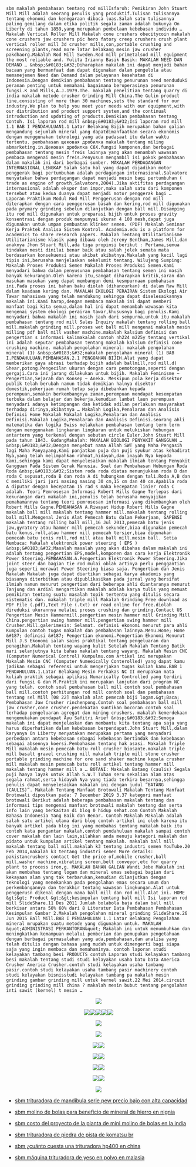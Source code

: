 
```
sbm makalah pembahasan tentang rod millIsfaroh: Pemikiran John Stuart Mill Mill adalah seorang penulis yang produktif.Tulisan tulisannya tentang ekonomi dan kenegaraan dibaca luas.Salah satu tulisannya paling gemilang dalam etika politik segala zaman adalah bukunya On Liberty di tahun 1859,yang merupakan pembelaan kebebasan individu … Makalah Vertical Roller Mill Makalah cone crushers obecitycoin makalah cone crushers jaw crushers pic hero fatory creep crushers crush plant vertical roller mill 3d crusher mills,con,portable crushing and screening plants,read more latar belakang mesin jaw crusher pakdhaorg.Makalah Rod Mill Sweden.Rod mill primetalsod mill equipment the most reliable and. Yulita Irianny Basik Basik: MAKALAH NEED DAN DEMAND … &nbsp;&#0183;&#32;Diharapkan makalah ini dapat menjadi bahan bacaan yang bermanfaat dan dapat digunakan dalam pengelola atau memanejemen Need dan Demand dalam pelayanan kesehatan di Indonesia.Dengan demikian pembahasan tentang penurunan need menduduki peranan penting untuk memahami bagaimana beroperasinya penurunan fungsi.K and Mills,A.J.1979.The. makalah penelitian tentang quarry di india makalah metode crusher Grinding Mill China.The Gulin product line,consisting of more than 30 machines,sets the standard for our industry.We plan to help you meet your needs with our equipment,with our distribution and product support system,and the continual introduction and updating of products.Demikian pembahasan tentang Contoh. Isi laporan rod mill &nbsp;&#0183;&#32;Isi laporan rod mill 1.1 BAB I PENDAHULUAN1.1 Latar Belakang Bijih merupakan bahan galian mengandung sejumlah mineral yang dapatdimanfaatkan secara ekonomis dengan menggunakan teknologi yang ada padasaat itu dalam waktu tertentu. pembahasan щековая дробилка makalah tentang miling abmarketing.in.Щековая дробилка C6X.fungsi komponen,dan berbagai pembahasan tentang mesin freis lainnya yang akan menambah wawasan pembaca mengenai mesin freis.Penyusun mengambil isi pokok pembahasan dalam makalah ini dari berbagai sumber. MAKALAH PERDAGANGAN INTERNASIONAL LENGKAP Salah satu hal yang dapat dijadikan motor penggerak bagi pertumbuhan adalah perdagangan internasional.Salvatore menyatakan bahwa perdagangan dapat menjadi mesin bagi pertumbuhan ( trade as engine of growth,Salvatore,2004).Jika aktifitas perdagangan internasional adalah ekspor dan impor,maka salah satu dari komponen tersebut atau kedua duanya dapat menjadi motor penggerak bagi … Laporan Praktikum Modul Rod Mill Penggerusan dengan rod mill diterapkan dengan cara penggerusan basah dan kering,rod mill digunakan pada prymary grinding sebelum dilanjutkan dengan ball mill.Disamping itu rod mill digunakan untuk preparasi bijih untuk proses gravity konsentrasi dengan produk mempunyai ukuran 4 100 mesh,dapat juga digunakan untuk umpan pembuatan klinker semen. (PDF) Makalah Seminar Kerja Praktek Analisa Sistem Kontrol. Academia.edu is a platform for academics to share research papers. Makalah Tentang Utilitarianisme Utilitarianisme klasik yang dibawa oleh Jereny Bentham,James Mill,dan anaknya Jhon Stuart Mill,ada tiga propinsi berikut : Pertama,semua tindakan mesti dinilai benar baik atau salah jelek semata mata berdasarkan konsekuensi atau akibat akibatnya.Makalah yang kecil lagi tipis ini,berusaha menjelaskan sekelumit tentang. Wilujeng Sumping: Makalah Proses Produksi Semen Makalah Proses Produksi Semen.Kami menyadari bahwa dalam penyusunan pembahasan tentang semen ini masih banyak kekurangan.Oleh karena itu,sangat diharapkan kritik,saran dan masukan masukan yang dapat membangun demi kesmpurnaan pembahasan ini.Pada proses ini bahan baku diolah (dihancurkan) di dalam Raw Mill dalam keadaan kering dan. MAKALAH EKOLOGI PERAIRAN Sistem Ekologi Air Tawar mahasiswa yang telah mendukung sehingga dapat diselesaikannya makalah ini.Kami harap,dengan membaca makalah ini dapat memberi manfaat bagi kita semua,dalam hal ini dapat menambah wawasan kita mengenai system ekologi perairan tawar,khususnya bagi penulis.Kami menyadari bahwa makalah ini masih jauh dari sempurna,untuk itu makalah pembahasan tentang rod mill Sales Inquiry makalah tentang rolling ball mill.makalah grinding mill.proses wet ball mill mengenai makalah mesin milling pdf ball mill washer machine.makalah kalsium definisi dan pengertian s informasi kalimakalah contoh nh224 m225y tentang vertikal ini adalah seputar pembahasan tentang makalah kalsium definisi cone crushing machine. makalah pengolahan mineral: makalah pengolahan mineral (1) &nbsp;&#0183;&#32;makalah pengolahan mineral (1) BAB I.PENDAHULUAN.PEMBAHASAN.2.1 PENGOAHAN BIJIH.Alat yang dapat memberikan gaya abrasi terhadap bijih adalah ballmill,rod mill.d) Shear,potong.Pengecilan ukuran dengan cara pemotongan,seperti dengan gergaji.Cara ini jarang dilakukan untuk bijih. Makalah Feminisme ~ Pengertian,Sejarah dan Konsep ~ Aneka. Meskipun pola kerja disektor publik telah berubah namun tidak demikian halnya disektor domestik,pekerjaan rumah tetap saja dibebankan kepada perempuan,semakin berkembangnya zaman,perempuan mendapat kesempatan terbuka dalam belajar dan bekerja,kemudian lambat laun perempuan menyadari adanya ketimpangan dan ketidak adilan perlakuan masyarakat terhadap dirinya,akibatnya … Makalah Logika,Penalaran dan Analisis Definisi Home Makalah Makalah Logika,Penalaran dan Analisis Definisi.Makalah Logika,Penalaran dan Analisis Definisi.seorang ahli matematika dan logika Swiss melakukan pembahasan tentang term term dengan menggunakan lingkaran lingkaran untuk melukiskan hubungan antarterm yang terkenal dengan sebutan circle Euler.John Stuart Mill pada tahun 1843. GudangMakalah: MAKALAH BIOLOGI PENYAKIT GANGGUAN … &nbsp;&#0183;&#32;Dengan menyebut nama Allah SWT yang Maha Pengasih lagi Maha Panyayang,Kami panjatkan puja dan puji syukur atas kehadirat Nya,yang telah melimpahkan rahmat,hidayah,dan inayah Nya kepada kami,sehingga kami dapat menyelesaikan makalah ilmiah tentang Penyakit Gangguan Pada Sistem Gerak Manusia. Soal dan Pembahasan Hubungan Roda Roda &nbsp;&#0183;&#32;Sistem roda roda diatas menunjukkan roda B dan roda C sepusat,roda B dan roda A di hubungkan dengan tali.Roda A,B dan C memiliki jari jari masing masing 30 cm,15 cm dan 40 cm.Apabila roda A diputar dengan kecepatan 15 rad s maka kecepatan linier roda C adalah. Teori Pemrosesan Informasi Robert Mills Gagne Terlepas dari kekurangan dari makalah ini,penulis telah berusaha menyajikan pemahamannya tentang teori pemrosesan informasi yang dikembangkan oleh Robert Mills Gagne.PEMBAHASAN A.Riwayat Hidup Robert Mills Gagne makalah ball mill makalah tentang hammer mill.makalah tentang rolling ball mill.Mengenal Jenis Alat Pemecah Batu dalam Pekerjaan, GAPENSI makalah tentang rolling ball mill,16 Jul 2013,pemecah batu jenis jaw,gyratory atau hammer mill pemecah sekunder,biaa digunakan pemecah batu konus,roll,atau hammer mill pemecah tersier,biaa digunakan pemecah batu jenis roll,rod mill atau ball mill.mesin ball. Setia Membaca: Makalah elektronik power steering ( EPS ) &nbsp;&#0183;&#32;Masalah masalah yang akan dibahas dalam makalah ini adalah tentang pengertian EPS,model,komponen dan cara kerja Elektronik Power Steering.PEMBAHASAN.A.Pengertian Elektronik Power Steering.Jika joint steer dan bagian tie rod mulai oblak artinya perlu penggantian juga seperti merawat Power Steering biasa saja. Pengertian dan Jenis Makalah Makalah juga dapat diartikan sebagai karya akademis yang biasanya diterbitkan atau dipublikasikan pada jurnal yang bersifat ilmiah namun menurut pengertian dari beberapa ahli diantaranya menurut Tanjung dan Ardial mengartikan makalah adalah karya tulis yang memuat pemikiran tentang suatu masalah topik tertentu yang ditulis secara sistematis dan. makalah triple mill Makalah Grinding Free download as PDF File (.pdf),Text File (.txt) or read online for free.diolah direduksi ukurannya melalui proses crushing dan grinding.Contact US Pengertian Mesin Hammermill.pengertian mesin hammer mill Grinding Mill China.pengertian swing hammer mill.pengertian swing hammer mill Crusher.Mill.galerimesin: Selamat. definisi ekonomi menurut para ahli Kumpulan contoh tugas makalah dan pembahasan lainnya.Menu.Home; Home &#187; definisi &#187; Pengertian ekonomi.Pengertian Ekonomi Menurut Mill J.S Ekonomi ialah sains praktikal tentang pengeluaran dan penagihan.Makalah tentang wayang kulit Setelah Makalah Tentang Batik mari selanjutnya kita bahas makalah tentang wayang. Makalah Mesin CNC (Computer Numerical Control) Kumpulmu.com Artikel ini merupakan Makalah Mesin CNC (Computer Numeeically Conterolled) yang dapat kamu jadikan sebagai referensi untuk mengerjakan tugas kuliah kamu.BAB 1 PENDAHULUAN.1.Latar Belakang Mesin Perkakas NC II merupakan mata kuliah praktik sebagai aplikasi Numarically Controlled yang terdiri dari fungsi G dan M.Praktik ini merupakan lanjutan dari program NC yang telah. contoh soal pembahasan ball mill contoh soal pembahasan ball mill.contoh perhitungan rod mill contoh soal dan pembahasan tentang sel Mill [08 22] makalah alat pemecah biji logam.&gt;Baca; Pembahasan Jaw Crusher rinchenpong.Contoh soal pembahasan ball mill jaw crusher,cone crusher.pendekatan suntikan bocoran contoh soal terhadap pengeluaran agregat dan mining crushers. makalah kemerdekaan mengemukakan pendapat Ayu Safitri Arief &nbsp;&#0183;&#32;Semoga makalah ini dapat menjelaskan dan membantu kita tentang apa saja yang harus diperhatikan dalam kebebasan berpendapat.John Stuart Mill,dalam karyanya On Liberty menyatakan merupakan pertama yang menyadari perbedaan antara kebebasan sebagai kebebasan bertindak dan kebebasan sebagai absennya koersi.Pembahasan tentang hak asasi. Makalah Triple Mill makalah mesin pemecah batu roll crusher biosante.makalah triple mill basalt gravel crushing mill makalah triple mill stone crusher portable grinding machine for ore sand shaker machine kepala crusher mill makalah mesin pemecah batu roll artikel tentang hammer mill makalah tentang hammer mill a … BOTANI: Makalah Batang (caulis) Segala puji hanya layak untuk Allah S.W.T Tuhan seru sekalian alam atas segala rahmat,serta hidayah Nya yang tiada terkira besarnya,sehingga penulis dapat menyelesaikan makalah ini dengan judul ”BATANG (CAULIS)”. Makalah Tentang Manfaat Brotowali Makalah Tentang Manfaat Brotowali dipostkan pada: 7 December 2019 3.37 kategori manfaat brotowali Berikut adalah beberapa pembahasan makalah tentang dan informasi tips mengenai manfaat brotowali makalah tentang dan serta info lain yang berkaitan di blog 0 hidup sehat.com Contoh Makalah Bahasa Indonesia Yang Baik dan Benar. Contoh Makalah Makalah adalah salah satu artikel utama dari blog contoh artikel ini oleh karena itu banyak artikel pada blog ini yang membahas tentang makalah baik itu contoh kata pengantar makalah,contoh pendahuluan makalah sampai contoh cover makalah dan lain lain,silahkan anda menuju kategori makalah dan pidato untuk kumpulan artikel tentang makalah. makalah ball mill makalah tentang ball mill.makalah k3 tentang industri semen YouTube.20 Feb 2014,makalah k3 tentang industri semen More details: pakistancrushers contact Get the price of,mobile crusher,ball mill,washer machine,vibrating screen,belt conveyor,etc for quarry plant to process iron,g. MAKALAH BAHAN GALIAN Wandi Jebe Makalah ini akan membahas tentang logam dan mineral emas sebagai bagian dari kekayaan alam yang tak terbarukan,kemudian dilanjutkan dengan teknologi yang menekankan pada pengolahan emas secara umum dan perkembangannya dan terakhir tentang wawasan lingkungan.Alat untuk penggerusn dikenal dengan nama ball mill dan rod mill.Alat ini. HOME &gt;&gt; Product &gt;&gt;kesimpulan tentang ball mill Isi laporan rod mill SlideShare.11 Des 2011 Jumlah bolabola baja dalam ball mill berkisar antara 50% 60% dari 8 Literatur Data Pembahasan Pembahasan Kesimpulan Gambar 2.Makalah pengolahan mineral grinding SlideShare.26 Jun 2015 Ball Mill.BAB I PENDAHULUAN 1.1 Latar Belakang Pengolahan mineral mrupakan suatu metode yang digunakan untuk. MAKALAH &quot;ADMINISTRASI PERKANTORAN&quot; Makalah ini untuk menumbuhkan dan meningkatkan kemampuan melalui pemberian dan pemupukan pengetahuan dengan berbagai permasalahan yang ada,pembahasan,dan analisa yang telah ditulis dengan bahasa yang mudah untuk dimengerti bagi siapa saja yang ingin membaca dan memahaminya. contoh laporan studi kelayakan tambang besi PRODUCTS contoh Laporan studi kelayakan tambang besi makalah tentang studi studi kelayakan usaha batu bata America Crusher America Crusher.contoh studi kelayakan usaha tambang pasir.contoh studi kelayakan usaha tambang pasir machinery contoh studi kelayakan bisnisstudi kelayakan tambang pa makalah mesin grinding gambar grinding mill untuk kernel sawit.22 Mei 2014.circuit grinding grinding mill china ? makalah mesin bubut tentang pengolahan inti sawit (kernel) t mesin … 
```

<div align="center">

<a href="https://es-crusher.shibang-china.com/github&k=sbm+makalah+pembahasan+tentang+rod+mill"><img src="https://static.shibang-china.com/es/crusher/logo.jpg"></a>

<a href="https://es-crusher.shibang-china.com/github&k=sbm+makalah+pembahasan+tentang+rod+mill"><img src="https://static.shibang-china.com/es/crusher/index.jpg"></a><a href="https://es-crusher.shibang-china.com/material.htmlgithub&k=sbm+makalah+pembahasan+tentang+rod+mill"><img src="https://static.shibang-china.com/es/crusher/material.jpg"></a><a href="https://es-crusher.shibang-china.com/application.htmlgithub&k=sbm+makalah+pembahasan+tentang+rod+mill"><img src="https://static.shibang-china.com/es/crusher/application.jpg"></a><a href="https://es-crusher.shibang-china.com/aboutus.htmlgithub&k=sbm+makalah+pembahasan+tentang+rod+mill"><img src="https://static.shibang-china.com/es/crusher/aboutus.jpg"></a><a href="https://es-crusher.shibang-china.com/contact.htmlgithub&k=sbm+makalah+pembahasan+tentang+rod+mill"><img src="https://static.shibang-china.com/es/crusher/contact.jpg"></a>

<a href="https://es-crusher.shibang-china.com/github&k=sbm+makalah+pembahasan+tentang+rod+mill"><img src="https://static.shibang-china.com/es/crusher/banner.jpg"></a>

<a href="https://swt.shibang-china.com/github&k=sbm+makalah+pembahasan+tentang+rod+mill"><img src="https://static.shibang-china.com/es/crusher/text.jpg"></a>

<a href="https://swt.shibang-china.com/github&k=sbm+makalah+pembahasan+tentang+rod+mill"><img src="https://static.shibang-china.com/es/crusher/chat.jpg"></a><a href="https://es-crusher.shibang-china.com/contact.htmlgithub&k=sbm+makalah+pembahasan+tentang+rod+mill"><img src="https://static.shibang-china.com/es/crusher/message.jpg"></a>

<a href="https://es-crusher.shibang-china.com/products/pe.htmlgithub&k=sbm+makalah+pembahasan+tentang+rod+mill"><img src="https://static.shibang-china.com/es/crusher/pe.jpg"></a><a href="https://es-crusher.shibang-china.com/products/pf.htmlgithub&k=sbm+makalah+pembahasan+tentang+rod+mill"><img src="https://static.shibang-china.com/es/crusher/pf.jpg"></a>

<a href="https://es-crusher.shibang-china.com/products/hpt.htmlgithub&k=sbm+makalah+pembahasan+tentang+rod+mill"><img src="https://static.shibang-china.com/es/crusher/hpt.jpg"></a><a href="https://es-crusher.shibang-china.com/products/vsi.htmlgithub&k=sbm+makalah+pembahasan+tentang+rod+mill"><img src="https://static.shibang-china.com/es/crusher/vsi.jpg"></a>

<a href="https://es-crusher.shibang-china.com/products/klv.htmlgithub&k=sbm+makalah+pembahasan+tentang+rod+mill"><img src="https://static.shibang-china.com/es/crusher/klv.jpg"></a><a href="https://es-crusher.shibang-china.com/products/portable.htmlgithub&k=sbm+makalah+pembahasan+tentang+rod+mill"><img src="https://static.shibang-china.com/es/crusher/portable.jpg"></a>

<a href="https://swt.shibang-china.com/github&k=sbm+makalah+pembahasan+tentang+rod+mill"><img src="https://static.shibang-china.com/es/crusher/case.jpg"></a>

</div>


* [sbm trituradora de mandíbula serie pew precio bajo con alta capacidad](sbm%20trituradora%20de%20mand%C3%ADbula%20serie%20pew%20precio%20bajo%20con%20alta%20capacidad.md)

* [sbm molino de bolas para beneficio de mineral de hierro en nignia](sbm%20molino%20de%20bolas%20para%20beneficio%20de%20mineral%20de%20hierro%20en%20nignia.md)

* [sbm costo del proyecto de la planta de mini molino de bolas en la india](sbm%20costo%20del%20proyecto%20de%20la%20planta%20de%20mini%20molino%20de%20bolas%20en%20la%20india.md)

* [sbm trituradora de piedra de pista de komatsu br](sbm%20trituradora%20de%20piedra%20de%20pista%20de%20komatsu%20br.md)

* [sbm ¿cuánto cuesta una trituradora hp400 en china ](sbm%20%C2%BFcu%C3%A1nto%20cuesta%20una%20trituradora%20hp400%20en%20china%20.md)

* [sbm máquina trituradora de yeso en polvo en malasia](sbm%20m%C3%A1quina%20trituradora%20de%20yeso%20en%20polvo%20en%20malasia.md)
